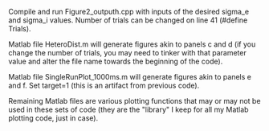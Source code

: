 Compile and run Figure2_outputh.cpp with inputs of the desired sigma_e and sigma_i values. Number of trials can be changed on line 41 (#define Trials).

Matlab file HeteroDist.m will generate figures akin to panels c and d (if you change the number of trials, you may need to tinker with that parameter value and alter the file name towards the beginning of the code).

Matlab file SingleRunPlot_1000ms.m will generate figures akin to panels e and f. Set target=1 (this is an artifact from previous code).

Remaining Matlab files are various plotting functions that may or may not be used in these sets of code (they are the "library" I keep for all my Matlab plotting code, just in case).
